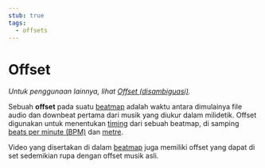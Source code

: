 ```yaml
---
stub: true
tags:
  - offsets
---
```


# Offset

*Untuk penggunaan lainnya, lihat [Offset (disambiguasi)](/wiki/Disambiguation/Offset).*

Sebuah **offset** pada suatu [beatmap](/wiki/Beatmap) adalah waktu antara dimulainya file audio dan downbeat pertama dari musik yang diukur dalam milidetik. Offset digunakan untuk menentukan [timing](/wiki/Client/Beatmap_editor/Timing) dari sebuah beatmap, di samping [beats per minute (BPM)](/wiki/Beatmapping/Beats_per_minute) dan [metre](https://en.wikipedia.org/wiki/Metre_(music)).

Video yang disertakan di dalam [beatmap](/wiki/Beatmap) juga memiliki offset yang dapat di set sedemikian rupa dengan offset musik asli.
